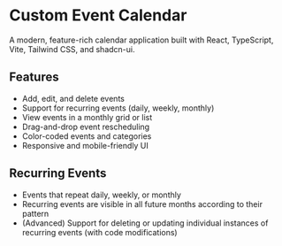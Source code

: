 # Custom Event Calendar

A modern, feature-rich calendar application built with React, TypeScript, Vite, Tailwind CSS, and shadcn-ui.

## Features
- Add, edit, and delete events
- Support for recurring events (daily, weekly, monthly)
- View events in a monthly grid or list
- Drag-and-drop event rescheduling
- Color-coded events and categories
- Responsive and mobile-friendly UI

## Recurring Events
- Events that repeat daily, weekly, or monthly
- Recurring events are visible in all future months according to their pattern
- (Advanced) Support for deleting or updating individual instances of recurring events (with code modifications)
